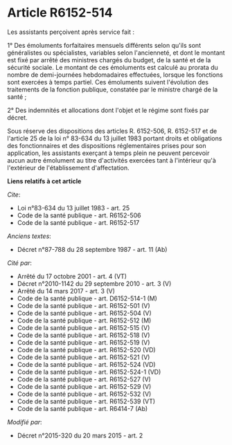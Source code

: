 # Article R6152-514

Les assistants perçoivent après service fait : 

1° Des émoluments forfaitaires mensuels différents selon qu'ils sont généralistes ou spécialistes, variables selon
l'ancienneté, et dont le montant est fixé par arrêté des ministres chargés du budget, de la santé et de la sécurité sociale.
Le montant de ces émoluments est calculé au prorata du nombre de demi-journées hebdomadaires effectuées, lorsque les
fonctions sont exercées à temps partiel. Ces émoluments suivent l'évolution des traitements de la fonction publique,
constatée par le ministre chargé de la santé ; 

2° Des indemnités et allocations dont l'objet et le régime sont fixés par décret. 

Sous réserve des dispositions des articles R. 6152-506, R. 6152-517 et de l'article 25 de la loi n° 83-634 du 13 juillet 1983
portant droits et obligations des fonctionnaires et des dispositions réglementaires prises pour son application, les
assistants exerçant à temps plein ne peuvent percevoir aucun autre émolument au titre d'activités exercées tant à l'intérieur
qu'à l'extérieur de l'établissement d'affectation.

**Liens relatifs à cet article**

_Cite_:

  - Loi n°83-634 du 13 juillet 1983 - art. 25
  - Code de la santé publique - art. R6152-506
  - Code de la santé publique - art. R6152-517

_Anciens textes_:

  - Décret n°87-788 du 28 septembre 1987 - art. 11 (Ab)

_Cité par_:

  - Arrêté du 17 octobre 2001 - art. 4 (VT)
  - Décret n°2010-1142 du 29 septembre 2010 - art. 3 (V)
  - Arrêté du 14 mars 2017 - art. 3 (V)
  - Code de la santé publique - art. D6152-514-1 (M)
  - Code de la santé publique - art. R6152-501 (V)
  - Code de la santé publique - art. R6152-504 (V)
  - Code de la santé publique - art. R6152-512 (M)
  - Code de la santé publique - art. R6152-515 (V)
  - Code de la santé publique - art. R6152-518 (V)
  - Code de la santé publique - art. R6152-519 (V)
  - Code de la santé publique - art. R6152-520 (VD)
  - Code de la santé publique - art. R6152-521 (V)
  - Code de la santé publique - art. R6152-524 (VD)
  - Code de la santé publique - art. R6152-524-1 (VD)
  - Code de la santé publique - art. R6152-527 (V)
  - Code de la santé publique - art. R6152-529 (V)
  - Code de la santé publique - art. R6152-532 (V)
  - Code de la santé publique - art. R6152-539 (VT)
  - Code de la santé publique - art. R6414-7 (Ab)

_Modifié par_:

  - Décret n°2015-320 du 20 mars 2015 - art. 2
